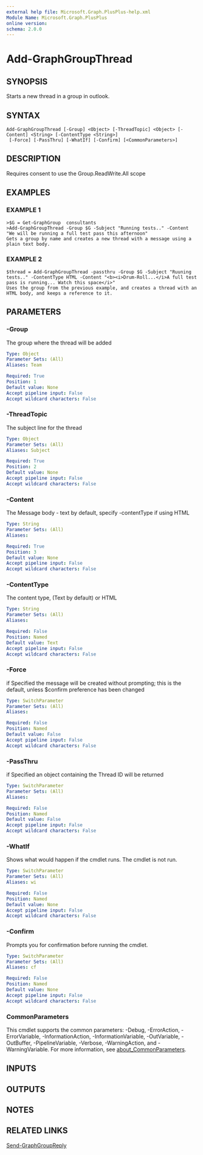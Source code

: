 ```yaml
---
external help file: Microsoft.Graph.PlusPlus-help.xml
Module Name: Microsoft.Graph.PlusPlus
online version:
schema: 2.0.0
---
```


# Add-GraphGroupThread

## SYNOPSIS
Starts a new thread in a group in outlook.

## SYNTAX

```
Add-GraphGroupThread [-Group] <Object> [-ThreadTopic] <Object> [-Content] <String> [-ContentType <String>]
 [-Force] [-PassThru] [-WhatIf] [-Confirm] [<CommonParameters>]
```

## DESCRIPTION
Requires consent to use the Group.ReadWrite.All scope

## EXAMPLES

### EXAMPLE 1
```
>$G = Get-GraphGroup  consultants
>Add-GraphGroupThread -Group $G -Subject "Running tests.." -Content "We will be running a full test pass this afternoon"
Gets a group by name and creates a new thread with a message using a plain text body.
```

### EXAMPLE 2
```
$thread = Add-GraphGroupThread -passthru -Group $G -Subject "Ruuning tests.." -ContentType HTML -Content "<b><i>Drum-Roll...</i>A full test pass is running... Watch this space</i>"
Uses the group from the previous example, and creates a thread with an HTML body, and keeps a reference to it.
```

## PARAMETERS

### -Group
The group where the thread will be added

```yaml
Type: Object
Parameter Sets: (All)
Aliases: Team

Required: True
Position: 1
Default value: None
Accept pipeline input: False
Accept wildcard characters: False
```

### -ThreadTopic
The subject line for the thread

```yaml
Type: Object
Parameter Sets: (All)
Aliases: Subject

Required: True
Position: 2
Default value: None
Accept pipeline input: False
Accept wildcard characters: False
```

### -Content
The Message body - text by default, specify -contentType if using HTML

```yaml
Type: String
Parameter Sets: (All)
Aliases:

Required: True
Position: 3
Default value: None
Accept pipeline input: False
Accept wildcard characters: False
```

### -ContentType
The content type, (Text by default) or HTML

```yaml
Type: String
Parameter Sets: (All)
Aliases:

Required: False
Position: Named
Default value: Text
Accept pipeline input: False
Accept wildcard characters: False
```

### -Force
if Specified the message will be created without prompting; this is the default, unless $confirm preference has been changed

```yaml
Type: SwitchParameter
Parameter Sets: (All)
Aliases:

Required: False
Position: Named
Default value: False
Accept pipeline input: False
Accept wildcard characters: False
```

### -PassThru
if Specified an object containing the Thread ID will be returned

```yaml
Type: SwitchParameter
Parameter Sets: (All)
Aliases:

Required: False
Position: Named
Default value: False
Accept pipeline input: False
Accept wildcard characters: False
```

### -WhatIf
Shows what would happen if the cmdlet runs.
The cmdlet is not run.

```yaml
Type: SwitchParameter
Parameter Sets: (All)
Aliases: wi

Required: False
Position: Named
Default value: None
Accept pipeline input: False
Accept wildcard characters: False
```

### -Confirm
Prompts you for confirmation before running the cmdlet.

```yaml
Type: SwitchParameter
Parameter Sets: (All)
Aliases: cf

Required: False
Position: Named
Default value: None
Accept pipeline input: False
Accept wildcard characters: False
```

### CommonParameters
This cmdlet supports the common parameters: -Debug, -ErrorAction, -ErrorVariable, -InformationAction, -InformationVariable, -OutVariable, -OutBuffer, -PipelineVariable, -Verbose, -WarningAction, and -WarningVariable. For more information, see [about_CommonParameters](http://go.microsoft.com/fwlink/?LinkID=113216).

## INPUTS

## OUTPUTS

## NOTES

## RELATED LINKS

[Send-GraphGroupReply]()

